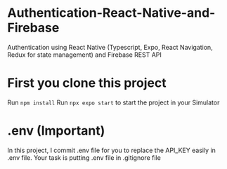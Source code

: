 # Authentication-React-Native-and-Firebase
Authentication using React Native (Typescript, Expo, React Navigation, Redux for state management) and Firebase REST API

# First you clone this project
Run `npm install`
Run `npx expo start` to start the project in your Simulator

# .env (Important)
In this project, I commit .env file for you to replace the API_KEY easily in .env file. 
Your task is putting .env file in .gitignore file
